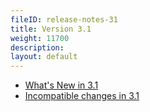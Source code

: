 ```yaml
---
fileID: release-notes-31
title: Version 3.1
weight: 11700
description: 
layout: default
---
```

- [What's New in 3.1](release-notes-new-features31)
- [Incompatible changes in 3.1](release-notes-upgrading-changes31)
